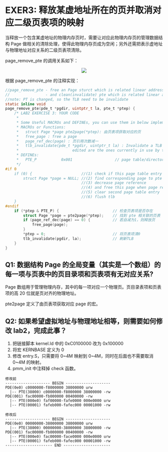 # EXER3: 释放某虚地址所在的页并取消对应二级页表项的映射

当释放一个包含某虚地址的物理内存页时，需要让对应此物理内存页的管理数据结构 Page 做相关的清除处理，使得此物理内存页成为空闲；另外还需把表示虚地址与物理地址对应关系的二级页表项清除。

page_remove_pte 的调用关系如下：

<center><img src="http://116.62.148.220:8888/lab2_figs/image002.png" /></center>

根据 page_remove_pte 的注释实现：

```C
//page_remove_pte - free an Page sturct which is related linear address la
//                - and clean(invalidate) pte which is related linear address la
//note: PT is changed, so the TLB need to be invalidate
static inline void
page_remove_pte(pde_t *pgdir, uintptr_t la, pte_t *ptep) {
    /* LAB2 EXERCISE 3: YOUR CODE
     *
     * Some Useful MACROs and DEFINEs, you can use them in below implementation.
     * MACROs or Functions:
     *   struct Page *page pte2page(*ptep): 由页表项获取对应的页
     *   free_page : free a page
     *   page_ref_dec(page) : 页引用次数减一
     *   tlb_invalidate(pde_t *pgdir, uintptr_t la) : Invalidate a TLB entry, but only if the page tables being
     *                        edited are the ones currently in use by the processor.
     * DEFINEs:
     *   PTE_P           0x001                   // page table/directory entry flags bit : Present
     */
#if 0
    if (0) {                      //(1) check if this page table entry is present
        struct Page *page = NULL; //(2) find corresponding page to pte
                                  //(3) decrease page reference
                                  //(4) and free this page when page reference reachs 0
                                  //(5) clear second page table entry
                                  //(6) flush tlb
    }
#endif
    if (*ptep & PTE_P) {                        // 检查页表项是否存在
        struct Page *page = pte2page(*ptep);    // 找到 pte 相关联的页表
        if (page_ref_dec(page) == 0) {          // 若自减为1，则释放页
            free_page(page);
        }
        *ptep = 0;                              // 将页表项清0
        tlb_invalidate(pgdir, la);              // 刷新TLB
    }
}
```

## Q1: 数据结构 Page 的全局变量（其实是一个数组）的每一项与页表中的页目录项和页表项有无对应关系?

Page 数组用于管理物理内存，其中的每一项对应一个物理页。页目录表项和页表项的高 20 位就是页对齐的物理地址。

pte2page 定义了由页表项获取对应 page 的宏。

## Q2: 如果希望虚拟地址与物理地址相等，则需要如何修改 lab2，完成此事？

1. 把链接脚本 kernel.ld 中的 0xC0100000 改为 0x100000
2. 将宏 KERNBASE 定义为 0
3. 修改 entry.S，只需要将 0~4M 映射到 0~4M，同时在后面也不需要取消 0~4M 的映射。
4. pmm_init 中注释掉 check 函数。

```
修改前
-------------------- BEGIN --------------------
PDE(0e0) c0000000-f8000000 38000000 urw
  |-- PTE(38000) c0000000-f8000000 38000000 -rw
PDE(001) fac00000-fb000000 00400000 -rw
  |-- PTE(000e0) faf00000-fafe0000 000e0000 urw
  |-- PTE(00001) fafeb000-fafec000 00001000 -rw

修改后
-------------------- BEGIN --------------------
PDE(0e0) 00000000-38000000 38000000 urw
  |-- PTE(38000) 00000000-38000000 38000000 -rw
PDE(001) fac00000-fb000000 00400000 -rw
  |-- PTE(000e0) fac00000-face0000 000e0000 urw
  |-- PTE(00001) fafeb000-fafec000 00001000 -rw
--------------------- END ---------------------
```
